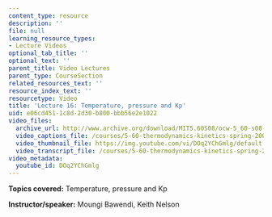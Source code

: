 ```yaml
---
content_type: resource
description: ''
file: null
learning_resource_types:
- Lecture Videos
optional_tab_title: ''
optional_text: ''
parent_title: Video Lectures
parent_type: CourseSection
related_resources_text: ''
resource_index_text: ''
resourcetype: Video
title: 'Lecture 16: Temperature, pressure and Kp'
uid: e06cd451-1c8d-2d30-b800-bbb56e2e1022
video_files:
  archive_url: http://www.archive.org/download/MIT5.60S08/ocw-5_60-s08-lec16_300k.mp4
  video_captions_file: /courses/5-60-thermodynamics-kinetics-spring-2008/f0d845c42e26534e8a3374d2811442dc_DOq2YChGmlg.vtt
  video_thumbnail_file: https://img.youtube.com/vi/DOq2YChGmlg/default.jpg
  video_transcript_file: /courses/5-60-thermodynamics-kinetics-spring-2008/821af884176c9b24011a2026787fca58_DOq2YChGmlg.pdf
video_metadata:
  youtube_id: DOq2YChGmlg
---
```


**Topics covered:** Temperature, pressure and Kp

**Instructor/speaker:** Moungi Bawendi, Keith Nelson